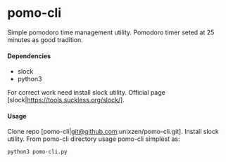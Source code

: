 # pomo-cli
Simple pomodoro time management utility. Pomodoro timer seted at 25 minutes as good tradition.

#### Dependencies

* slock
* python3

For correct work need install slock utility. Official page [slock|https://tools.suckless.org/slock/].

#### Usage

Clone repo [pomo-cli|git@github.com:unixzen/pomo-cli.git]. Install slock utility. From pomo-cli directory usage pomo-cli simplest as:

```python3
python3 pomo-cli.py
```

